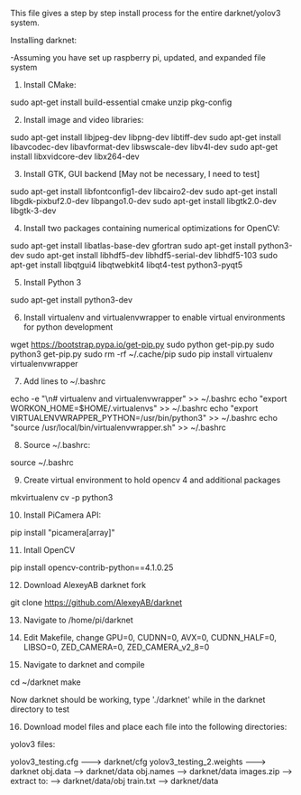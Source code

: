 This file gives a step by step install process for the entire darknet/yolov3 system.

Installing darknet:

-Assuming you have set up raspberry pi, updated, and expanded file system

1. Install CMake:

sudo apt-get install build-essential cmake unzip pkg-config


2. Install image and video libraries:

sudo apt-get install libjpeg-dev libpng-dev libtiff-dev
sudo apt-get install libavcodec-dev libavformat-dev libswscale-dev libv4l-dev
sudo apt-get install libxvidcore-dev libx264-dev


3. Install GTK, GUI backend [May not be necessary, I need to test]

sudo apt-get install libfontconfig1-dev libcairo2-dev
sudo apt-get install libgdk-pixbuf2.0-dev libpango1.0-dev
sudo apt-get install libgtk2.0-dev libgtk-3-dev


4. Install two packages containing numerical optimizations for OpenCV:

sudo apt-get install libatlas-base-dev gfortran
sudo apt-get install python3-dev
sudo apt-get install libhdf5-dev libhdf5-serial-dev libhdf5-103
sudo apt-get install libqtgui4 libqtwebkit4 libqt4-test python3-pyqt5


5. Install Python 3 

sudo apt-get install python3-dev


6. Install virtualenv and virtualenvwrapper to enable virtual environments for python development

wget https://bootstrap.pypa.io/get-pip.py
sudo python get-pip.py
sudo python3 get-pip.py
sudo rm -rf ~/.cache/pip
sudo pip install virtualenv virtualenvwrapper


7. Add lines to ~/.bashrc

echo -e "\n# virtualenv and virtualenvwrapper" >> ~/.bashrc
echo "export WORKON_HOME=$HOME/.virtualenvs" >> ~/.bashrc
echo "export VIRTUALENVWRAPPER_PYTHON=/usr/bin/python3" >> ~/.bashrc
echo "source /usr/local/bin/virtualenvwrapper.sh" >> ~/.bashrc


8. Source ~/.bashrc:

source ~/.bashrc


9. Create virtual environment to hold opencv 4 and additional packages

mkvirtualenv cv -p python3


10. Install PiCamera API:

pip install "picamera[array]"


11. Intall OpenCV

pip install opencv-contrib-python==4.1.0.25


12. Download AlexeyAB darknet fork

git clone https://github.com/AlexeyAB/darknet


13. Navigate to /home/pi/darknet


14. Edit Makefile, change GPU=0, CUDNN=0, AVX=0, CUDNN_HALF=0, LIBSO=0, ZED_CAMERA=0, ZED_CAMERA_v2_8=0


15. Navigate to darknet and compile

cd ~/darknet
make


Now darknet should be working, type './darknet' while in the darknet directory to test 


16. Download model files and place each file into the following directories:

yolov3 files:

yolov3_testing.cfg ---> darknet/cfg
yolov3_testing_2.weights ---> darknet
obj.data --> darknet/data
obj.names --> darknet/data
images.zip --> extract to: --> darknet/data/obj
train.txt --> darknet/data

